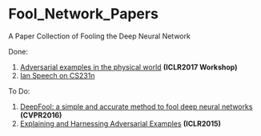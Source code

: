 # Fool_Network_Papers
A Paper Collection of Fooling the Deep Neural Network

Done:
1. [Adversarial examples in the physical world](http://cn.arxiv.org/abs/1607.02533) 
**(ICLR2017 Workshop)**
2. [Ian Speech on CS231n](http://cs231n.stanford.edu/slides/2017/cs231n_2017_lecture16.pdf)

To Do:
1. [DeepFool: a simple and accurate method to fool deep neural networks](https://www.cv-foundation.org/openaccess/content_cvpr_2016/papers/Moosavi-Dezfooli_DeepFool_A_Simple_CVPR_2016_paper.pdf)
**(CVPR2016)**
2. [Explaining and Harnessing Adversarial Examples](https://arxiv.org/abs/1412.6572)
**(ICLR2015)**
